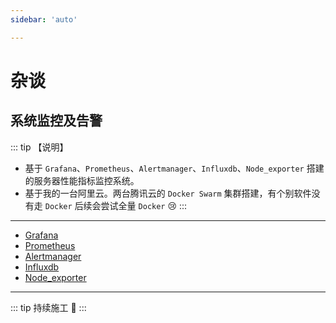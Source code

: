 ```yaml
---
sidebar: 'auto'

---
```


# 杂谈

## 系统监控及告警

::: tip 【说明】
- 基于 `Grafana`、`Prometheus`、`Alertmanager`、`Influxdb`、`Node_exporter` 搭建的服务器性能指标监控系统。
- 基于我的一台阿里云。两台腾讯云的 `Docker Swarm` 集群搭建，有个别软件没有走 `Docker` 后续会尝试全量 `Docker` :cry:
:::

---
- [Grafana](/zh/harvest/observer/grafana.md)
- [Prometheus](/zh/harvest/observer/prometheus.md)
- [Alertmanager](/zh/harvest/observer/alertmanager.md)
- [Influxdb](/zh/harvest/observer/influxdb.md)
- [Node_exporter](/zh/harvest/observer/node_exporter.md)

---

::: tip
持续施工 :construction:
:::
